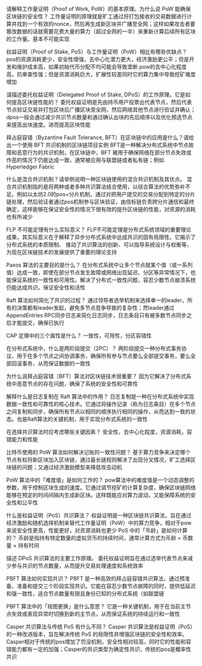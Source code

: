 请解释工作量证明（Proof of Work, PoW）的基本原理。为什么说 PoW 能确保区块链的安全性？
    工作量证明的原理就是旷工通过将打包接收的交易数据进行计算并找到一个有效的nonce，然后再生成新区块并广播至全网；这样如果攻击者要篡改数据的话就需要花费大量的算力（超过全网的一半）来重新计算后续所有区块的工作量。基本不可能实现

权益证明（Proof of Stake, PoS）与工作量证明（PoW）相比有哪些优缺点？
    pos的资源消耗更少，安全性增强，去中心化潜力更大，经济激励更公平；但是开发和维护成本高，如果初始代币分配不均可能会导致垄断
    pow的去中心化程度高，抗审查性强；但是资源消耗巨大，扩展性较差同时它的算力集中导致挖矿难度增加

请描述委托权益证明（Delegated Proof of Stake, DPoS）的工作原理。它是如何提高区块链性能的？
    委托权益证明是先由持币用户投票出代表节点，然后代表节点验证交易并打包区块后广播区块至全网，然后网络其他节点进行验证并确认；dpos一般会通过减少共识节点数量和通过确认出块的先后顺序以及优化预选节点来提高出块速度。进而提高区块性能

拜占庭容错（Byzantine Fault Tolerance, BFT）在区块链中的应用是什么？请给出一个使用 BFT 共识机制的区块链项目实例
    BFT是一种解决分布式系统中节点故障和恶意行为的共识机制，在区块链中，BFT 被用于确保网络在部分节点失效或作恶的情况下仍能达成一致，通常被应用与联盟链或者私有链；例如 Hyperledger Fabric

什么是混合共识机制？请举例说明一种区块链使用的混合共识机制及其优点。
    混合共识机制指的是将两种或者多种共识算法结合使用，以综合算法的优势弥补不足。例如以太坊2.0的pos+分片机制，通过对把用户提交的交易分配到特定的分片链处理，然后验证者通过pos机制参与区块验证，由信标链负责跨分片通信和最终确定，这样能够在保证安全性的情况下很有效的提升区块链的性能，对资源的消耗也有所减少

FLP 不可能定理有什么实际意义？
    FLP不可能定理是分布式系统领域的重要理论成果，其实际意义在于解释了异步分布式系统中达成共识的固有局限性。它揭示了分布式系统的本质限制、 推动了共识算法的创新、可以指导系统设计与权衡等，为现在区块链技术的发展提供了重要的理论支持

Paxos 算法的主要目的是什么？
    在分布式系统中让多个节点就某个值（或一系列值）达成一致，即使在部分节点发生故障或网络出现延迟、分区等异常情况下，也能保证系统的一致性和可用性。解决了分布式一致性问题，容忍少数节点崩溃系统仍能达成共识，保证安全性和活性

Raft 算法如何简化了共识的过程？
    通过领导者选举机制来选择单一的leader，所有的决策都有leader发起，避免多节点竞争导致的复杂性；然leader通过AppendEntries RPC同步日志来简化日志同步，日志条目只有被多数节点同步之后才能提交，确保已执行

CAP 定理中的三个属性是什么？
    一致性，可用性，分区容错性

在分布式系统中，什么是两阶段提交（2PC）？
    两阶段提交一种分布式事务协议，用于在多个节点之间协调事务，确保所有参与节点要么全部提交事务，要么全部回滚事务，从而保证数据的一致性

为什么说拜占庭容错（BFT）算法对区块链技术很重要？
    因为它解决了分布式系统中恶意节点的存在问题，确保了系统的安全性和可靠性

解释什么是日志复制在 Raft 算法中的作用？
    日志复制是一种在分布式系统中实现数据一致性和可靠性的核心技术。它通过将操作记录（称为日志条目）在多个节点之间复制和同步，确保所有节点以相同的顺序执行相同的操作，从而达到一致的状态。也是Raft算法的关键机制，用于实现分布式系统的一致性

在选择共识算法时应考虑哪些关键因素？
    安全性，去中心化程度，资源消耗，容错能力和性能

比特币使用的 PoW 算法如何解决记账的一致性问题？
    基于算力竞争来决定哪个节点有权将新区块加入区块链，通过最长链规则解决了出现分叉情况，旷工选择区块链的问题；又通过经济激励模型来降低攻击动机


PoW 算法中的「难度值」是如何工作的？
    pow算法中的难度值是一个动态调整的参数，用于控制区块生成的速度。它通过调节挖矿的计算复杂度，确保区块链网络能够在预定的时间间隔内生成新区块。这样既能应对算力波动，又能保障系统的安全性和公平性

什么是权益证明（PoS）共识算法？
    权益证明是一种区块链共识算法，旨在通过经济激励和随机选择机制来替代工作量证明（PoW）中的算力竞争，相对于pow来说安全性更高，性能更好，对资源消耗也更少
PoS 中的「币龄」是如何计算的？
    币龄是指持有特定数量的虚拟货币的持续时间，通常计算方式为币龄 = 币数量 × 持有时间

描述 DPoS 共识算法的主要工作原理。
    委托权益证明旨在通过选举代表节点来减少参与共识的节点数量，从而提升交易处理速度和系统效率

PBFT 算法如何实现共识？
    PBFT 是一种高效的拜占庭容错共识算法，通过预准备、准备和提交三个阶段实现共识。它能在容忍少数节点故障的同时，提供低延迟和强一致性，适合节点数量有限且身份已知的分布式系统（如联盟链

PBFT 算法中的「视图更换」是什么意思？
    它是一种关键机制，用于在当前主节点失效或表现异常时切换到新的主节点，从而保证系统的持续运行和一致性

Casper 共识算法与传统 PoS 有什么不同？
    Casper 共识算法是权益证明（PoS）的一种改进版本，旨在解决传统 PoS 的局限性并增强区块链的安全性和效率。Casper相对于传统的pos增加了罚没机制，安全性相对较高，同时它的性能和容错能力都有一定的加强；Casper的共识类型为确定性共识，传统的pos是概率性共识
